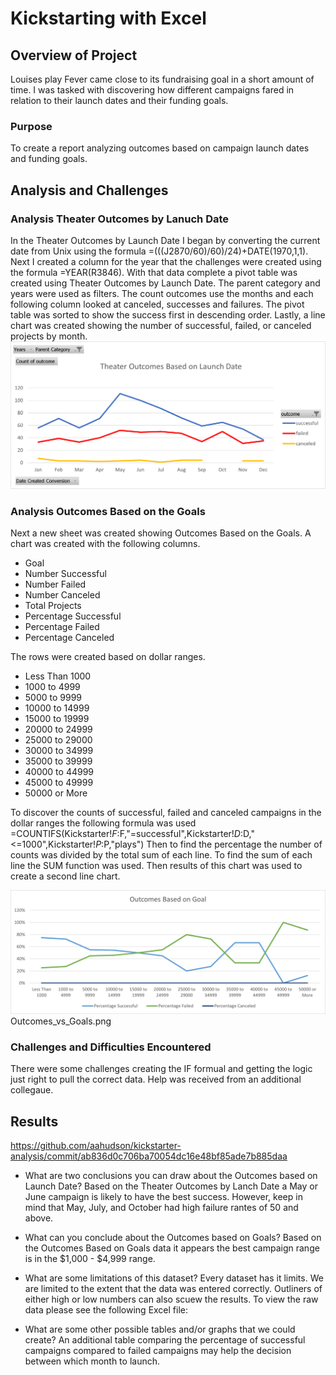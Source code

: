 # Kickstarting with Excel

## Overview of Project
Louises play Fever came close to its fundraising goal in a short amount of time. I was tasked with discovering how different campaigns fared in relation to their launch dates and their funding goals.
### Purpose
To create a report analyzing outcomes based on campaign launch dates and funding goals. 
## Analysis and Challenges
### Analysis Theater Outcomes by Lanuch Date
In the Theater Outcomes by Launch Date I began by converting the current date from Unix using the formula =(((J2870/60)/60)/24)+DATE(1970,1,1). 
Next I created a column for the year that the challenges were created using the formula =YEAR(R3846). 
With that data complete a pivot table was created using Theater Outcomes by Launch Date. The parent category and years were used as filters. The count outcomes use the months and each following column looked at canceled, successes and failures. The pivot table was sorted to show the success first in descending order. 
Lastly, a line chart was created showing the number of successful, failed, or canceled projects by month. 
![Theater Outcomes va Launch](https://github.com/aahudson/kickstarter-analysis/blob/main/Theater_Outcomes_vs_Launch.png)
### Analysis Outcomes Based on the Goals 
Next a new sheet was created showing Outcomes Based on the Goals. 
A chart was created with the following columns. 
- Goal
- Number Successful
- Number Failed
- Number Canceled
- Total Projects
- Percentage Successful
- Percentage Failed
- Percentage Canceled

The rows were created based on dollar ranges. 
- Less Than 1000
- 1000 to 4999
- 5000 to 9999
- 10000 to 14999
- 15000 to 19999
- 20000 to 24999
- 25000 to 29000
- 30000 to 34999
- 35000 to 39999
- 40000 to 44999
- 45000 to 49999
- 50000 or More

To discover the counts of successful, failed and canceled campaigns in the dollar ranges the following formula was used =COUNTIFS(Kickstarter!$F:$F,"=successful",Kickstarter!$D:$D,"<=1000",Kickstarter!$P:$P,"plays") 
Then to find the percentage the number of counts was divided by the total sum of each line. To find the sum of each line the SUM function was used. 
Then results of this chart was used to create a second line chart. 

![Outcomes VS Goals](https://github.com/aahudson/kickstarter-analysis/blob/main/Outcomes_vs_Goals.png)
Outcomes_vs_Goals.png
### Challenges and Difficulties Encountered
There were some challenges creating the IF formual and getting the logic just right to pull the correct data. Help was received from an additional collegaue. 
## Results
https://github.com/aahudson/kickstarter-analysis/commit/ab836d0c706ba70054dc16e48bf85ade7b885daa 
- What are two conclusions you can draw about the Outcomes based on Launch Date?
Based on the Theater Outcomes by Lanch Date a May or June campaign  is likely to have the best success.
However, keep in mind that May, July, and October had high failure rantes of 50 and above.  
- What can you conclude about the Outcomes based on Goals?
Based on the Outcomes Based on Goals data it appears the best campaign range is in the $1,000 - $4,999 range. 
- What are some limitations of this dataset?
Every dataset has it limits. We are limited to the extent that the data was entered correctly. Outliners of either high or low numbers can also scuew the results. To view the raw data please see the following Excel file:

- What are some other possible tables and/or graphs that we could create?
An additional table comparing the percentage of successful campaigns compared to failed campaigns may help the decision between which month to launch. 
